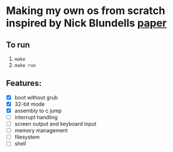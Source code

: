 # Making my own os from scratch inspired by Nick Blundells [paper](https://www.cs.bham.ac.uk/~exr/lectures/opsys/10_11/lectures/os-dev.pdf)

## To run
  1. `make`
  2. `make run`

## Features:
  - [x] boot without grub
  - [x] 32-bit mode
  - [x] assembly to c jump
  - [ ] interrupt handling
  - [ ] screen output and keyboard input
  - [ ] memory management
  - [ ] filesystem
  - [ ] shell
